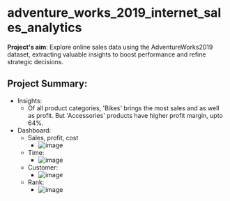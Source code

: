 # adventure_works_2019_internet_sales_analytics
<b>Project's aim</b>: Explore online sales data using the AdventureWorks2019 dataset, extracting valuable
insights to boost performance and refine strategic decisions.

## Project Summary:
- Insights:
  - Of all product categories, 'Bikes' brings the most sales and as well as profit. But 'Accessories' products have higher profit margin, upto 64%.
- Dashboard:
  - Sales, profit, cost
    - ![image](https://github.com/user-attachments/assets/d3bfe871-6788-47ce-820a-b525f90ae0c0)
  - Time:
    - ![image](https://github.com/user-attachments/assets/ab843117-b820-45d4-b108-e0f58e61f165)
  - Customer:
    - ![image](https://github.com/user-attachments/assets/e5008306-13c6-43ec-871e-32d320599d73)
  - Rank:
    - ![image](https://github.com/user-attachments/assets/24f8c739-d972-42cd-8b09-1d41f2a869e0)



 
